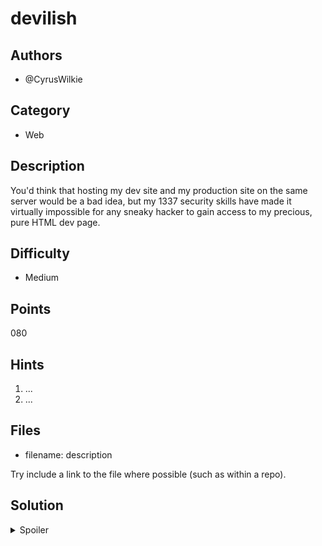 # devilish

## Authors
- @CyrusWilkie

## Category
- Web

## Description
You'd think that hosting my dev site and my production site on the same server would be a bad idea, but my 1337 security skills have made it virtually impossible for any sneaky hacker to gain access to my precious, pure HTML dev page.

## Difficulty
- Medium


## Points
080

## Hints
1. ...
1. ...

## Files
- filename: description

Try include a link to the file where possible (such as within a repo).

## Solution
<details>
<summary>Spoiler</summary>

### Idea
...

### Walkthrough
1. ...
1. ...

### Flag
`SKYLIGHT{sn4zzy_1ns3cure_v1rtual_h0sting}`
</details>
